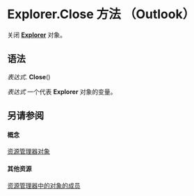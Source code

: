 
# Explorer.Close 方法 （Outlook）

关闭  **[Explorer](026591e5-049f-503a-4166-34e6dbc225fb.md)** 对象。


## 语法

 _表达式_. **Close**()

 _表达式_ 一个代表 **Explorer** 对象的变量。


## 另请参阅


#### 概念


[资源管理器对象](026591e5-049f-503a-4166-34e6dbc225fb.md)
#### 其他资源


[资源管理器中的对象的成员](4412c507-4dcd-6005-b9c8-11824624250d.md)
